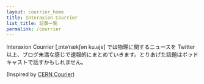 ```yaml
---
layout: courrier_home
title: Interaxion Courrier
list_title: 記事一覧
permalink: /courrier
---
```


Interaxion Courrier [ˌɪntəˈrækʃən ku.ʁje] では物理に関するニュースを Twitter 以上、ブログ未満な感じで速報的にまとめていきます。とりあげた話題はポッドキャストで話すかもしれません。

(Inspired by [CERN Courier](https://cerncourier.com/))
